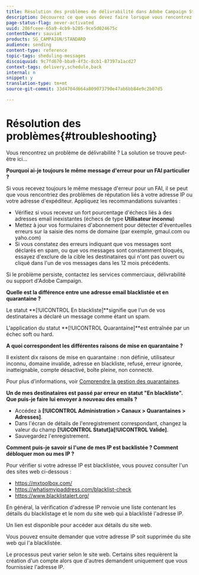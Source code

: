 ```yaml
---
title: Résolution des problèmes de délivrabilité dans Adobe Campaign Standard
description: Découvrez ce que vous devez faire lorsque vous rencontrez des problèmes de délivrabilité avec Adobe Campaign Standard.
page-status-flag: never-activated
uuid: 286fceee-65a9-4cb9-b205-9ce5d024675c
contentOwner: sauviat
products: SG_CAMPAIGN/STANDARD
audience: sending
content-type: reference
topic-tags: sheduling-messages
discoiquuid: 9c7fd670-bba9-4f3c-8cb1-87397a1acd27
context-tags: delivery,schedule,back
internal: n
snippet: y
translation-type: tm+mt
source-git-commit: 33d4704d664a809073790e47ab6bb84e9c2b07d5

---
```



# Résolution des problèmes{#troubleshooting}

Vous rencontrez un problème de délivrabilité ? La solution se trouve peut-être ici...

**Pourquoi ai-je toujours le même message d&#39;erreur pour un FAI particulier ?**

Si vous recevez toujours le même message d&#39;erreur pour un FAI, il se peut que vous rencontriez des problèmes de réputation liés à votre adresse IP ou votre adresse d&#39;expéditeur. Appliquez les recommandations suivantes :
* Vérifiez si vous recevez un fort pourcentage d&#39;échecs liés à des adresses email inexistantes (échecs de type **Utilisateur inconnu**)
* Mettez à jour vos formulaires d&#39;abonnement pour détecter d&#39;éventuelles erreurs sur la saisie des noms de domaine (par exemple, gmaul.com ou yaho.com)
* Si vous constatez des erreurs indiquant que vos messages sont déclarés en spam, ou que vos messages sont constamment bloqués, essayez d&#39;exclure de la cible les destinataires qui n&#39;ont pas ouvert ou cliqué dans l&#39;un de vos messages dans les 12 mois précédents.

Si le problème persiste, contactez les services commerciaux, délivrabilité ou support d&#39;Adobe Campaign.

**Quelle est la différence entre une adresse email blacklistée et en quarantaine ?**

Le statut **[!UICONTROL En blackliste]**signifie que l&#39;un de vos destinataires a déclaré un message comme étant un spam.

L&#39;application du statut **[!UICONTROL Quarantaine]**est entraînée par un échec soft ou hard.

**A quoi correspondent les différentes raisons de mise en quarantaine ?**

Il existent dix raisons de mise en quarantaine : non définie, utilisateur inconnu, domaine invalide, adresse en blackliste, refusé, erreur ignorée, inatteignable, compte désactivé, boîte pleine, non connecté.

Pour plus d’informations, voir [Comprendre la gestion des quarantaines](../../sending/using/understanding-quarantine-management.md).

**Un de mes destinataires est passé par erreur en statut &quot;En blackliste&quot;. Que puis-je faire lui envoyer à nouveau des emails ?**

* Accédez à **[!UICONTROL Administration > Canaux > Quarantaines > Adresses]**.
* Dans l&#39;écran de détails de l&#39;enregistrement correspondant, changez la valeur du champ **[!UICONTROL Statut]**à**[!UICONTROL  Valide]**.
* Sauvegardez l&#39;enregistrement.

**Comment puis-je savoir si l&#39;une de mes IP est backlistée ? Comment débloquer mon ou mes IP ?**

Pour vérifier si votre adresse IP est blacklistée, vous pouvez consulter l&#39;un des sites web ci-dessous :
* https://mxtoolbox.com/
* https://whatismyipaddress.com/blacklist-check
* https://www.blacklistalert.org/

En général, la vérification d&#39;adresse IP renvoie une liste contenant les détails du blacklistage et le nom du site web qui a blacklisté l&#39;adresse IP.

Un lien est disponible pour accéder aux détails du site web.

Vous pouvez ensuite demander que votre adresse IP soit supprimée du site web qui l&#39;a blacklistée.

Le processus peut varier selon le site web. Certains sites requièrent la création d&#39;un compte alors que d&#39;autres demandent uniquement que vous fournissiez l&#39;adresse IP.
